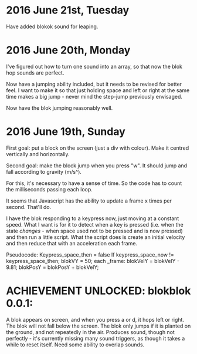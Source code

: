 # 2016 June 21st, Tuesday

Have added blokok sound for leaping.

# 2016 June 20th, Monday

I've figured out how to turn one sound into an array, so that now the blok hop sounds are perfect.

Now have a jumping ability included, but it needs to be revised for better feel. I want to make it so that just holding space and left or right at the same time makes a big jump - never mind the step-jump previously envisaged.

Now have the blok jumping reasonably well.

# 2016 June 19th, Sunday

First goal: put a block on the screen (just a div with colour). Make it centred vertically and horizontally.

Second goal: make the block jump when you press "w". It should jump and fall according to gravity (m/s^).

For this, it's necessary to have a sense of time. So the code has to count the milliseconds passing each loop.

It seems that Javascript has the ability to update a frame x times per second. That'll do.

I have the blok responding to a keypress now, just moving at a constant speed. What I want is for it to detect when a key is pressed (i.e. when the state *changes* - when space used not to be pressed and is now pressed) and then run a little script.
What the script does is create an initial velocity and then reduce that with an acceleration each frame.

Pseudocode:
Keypress_space_then = false
If keypress_space_now != keypress_space_then;
	blokVY = 50;
each _frame:
	blokVelY = blokVelY - 9.81;
	blokPosY = blokPosY + blokVelY;

# ACHIEVEMENT UNLOCKED: blokblok 0.0.1:

A blok appears on screen, and when you press a or d, it hops left or right. The blok will not fall below the screen. The blok only jumps if it is planted on the ground, and not repeatedly in the air. Produces sound, though not perfectly - it's currently missing many sound triggers, as though it takes a while to reset itself. Need some ability to overlap sounds.
